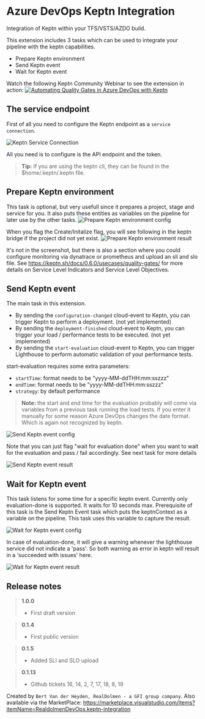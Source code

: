 # Azure DevOps Keptn Integration

Integration of Keptn within your TFS/VSTS/AZDO build. 

This extension includes 3 tasks which can be used to integrate your pipeline with the keptn capabilities.
- Prepare Keptn environment
- Send Keptn event
- Wait for Keptn event

Watch the following Keptn Community Webinar to see the extension in action:
[![Automating Quality Gates in Azure DevOps with Keptn](https://img.youtube.com/vi/vgCizWLVsPc/0.jpg)](https://www.youtube.com/watch?v=vgCizWLVsPc "Automating Quality Gates in Azure DevOps with Keptn")

## The service endpoint
First of all you need to configure the Keptn endpoint as a `service connection`.

![Keptn Service Connection](screenshots/service-connection.png)

All you need is to configure is the API endpoint and the token. 
> **Tip:** If you are using the keptn cli, they can be found in the $home/.keptn/.keptn file. 

## Prepare Keptn environment
This task is optional, but very usefull since it prepares a project, stage and service for you. It also puts these entities as variables on the pipeline for later use by the other tasks.
![Prepare Keptn environment config](screenshots/task-prepkeptnenv.png)

When you flag the Create/Initalize flag, you will see following in the keptn bridge if the project did not yet exist.
![Prepare Keptn environment result](screenshots/task-prepkeptnenv-result.png)

It's not in the screenshot, but there is also a section where you could configure monitoring via dynatrace or prometheus and upload an sli and slo file. See https://keptn.sh/docs/0.6.0/usecases/quality-gates/ for more details on Service Level Indicators and Service Level Objectives.

## Send Keptn event
The main task in this extension.
- By sending the `configuration-changed` cloud-event to Keptn, you can trigger Keptn to perform a deployment. (not yet implemented)
- By sending the `deployment-finished` cloud-event to Keptn, you can trigger your load / performance tests to be executed. (not yet implemented)
- By sending the `start-evaluation` cloud-event to Keptn, you can trigger Lighthouse to perform automatic validation of your performance tests.

start-evaluation requires some extra parameters:
- `startTime`: format needs to be "yyyy-MM-ddTHH:mm:sszzz"
- `endTime`: format needs to be "yyyy-MM-ddTHH:mm:sszzz"
- `strategy`: by default performance

> **Note:** the start and end time for the evaluation probably will come via variables from a previous task running the load tests. If you enter it manually for some reason Azure DevOps changes the date format. Which is again not recognized by keptn.

![Send Keptn event config](screenshots/task-sendkeptnevent.png)

Note that you can just flag "wait for evaluation done" when you want to wait for the evaluation and pass / fail accordingly. See next task for more details

![Send Keptn event result](screenshots/task-sendkeptnevent-result1.png)

## Wait for Keptn event
This task listens for some time for a specific keptn event. Currently only evaluation-done is supported. It waits for 10 seconds max.
Prerequisite of this task is the Send Keptn Event task which puts the keptnContext as a variable on the pipeline. This task uses this variable to capture the result.

![Wait for Keptn event config](screenshots/task-waitforkeptnevent.png)

In case of evaluation-done, it will give a warning whenever the lighthouse service did not indicate a 'pass'. So both warning as error in keptn will result in a 'succeeded with issues' here.

![Wait for Keptn event result](screenshots/task-waitforkeptnevent-result.png)

## Release notes ##
> **1.0.0**
> - First draft version

> **0.1.4**
> - First public version

> **0.1.5**
> - Added SLI and SLO upload

> **0.1.13**
> - Github tickets 16, 14, 2, 7, 17, 18, 8, 19

Created by `Bert Van der Heyden, RealDolmen - a GFI group company`.
Also available via the MarketPlace: https://marketplace.visualstudio.com/items?itemName=RealdolmenDevOps.keptn-integration
